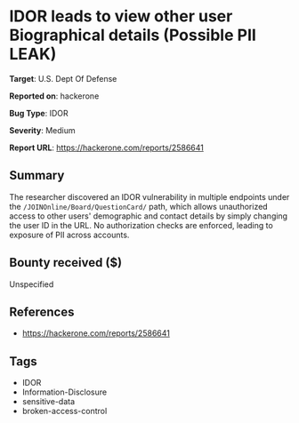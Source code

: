# IDOR leads to view other user Biographical details (Possible PII LEAK)

**Target**: U.S. Dept Of Defense

**Reported on**: hackerone

**Bug Type**: IDOR

**Severity**: Medium

**Report URL**: https://hackerone.com/reports/2586641

## Summary
The researcher discovered an IDOR vulnerability in multiple endpoints under the `/JOINOnline/Board/QuestionCard/` path, which allows unauthorized access to other users' demographic and contact details by simply changing the user ID in the URL. No authorization checks are enforced, leading to exposure of PII across accounts.

## Bounty received ($)
Unspecified

## References
- https://hackerone.com/reports/2586641
## Tags
- IDOR
- Information-Disclosure
- sensitive-data
- broken-access-control
